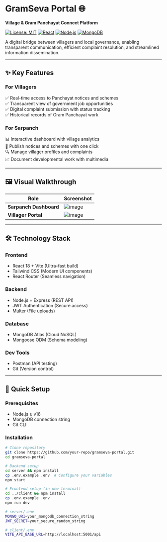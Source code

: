# GramSeva Portal 🌐  
**Village & Gram Panchayat Connect Platform**  

[![License: MIT](https://img.shields.io/badge/License-MIT-green.svg)](https://opensource.org/licenses/MIT) 
[![React](https://img.shields.io/badge/React-18.2-blue)](https://react.dev/) 
[![Node.js](https://img.shields.io/badge/Node.js-20+-brightgreen)](https://nodejs.org/) 
[![MongoDB](https://img.shields.io/badge/MongoDB-7.0-success)](https://www.mongodb.com/)  

A digital bridge between villagers and local governance, enabling transparent communication, efficient complaint resolution, and streamlined information dissemination.

---


## ✨ Key Features  

### **For Villagers**  
✅ Real-time access to Panchayat notices and schemes  
✅ Transparent view of government job opportunities  
✅ Digital complaint submission with status tracking  
✅ Historical records of Gram Panchayat work  

### **For Sarpanch**  
📊 Interactive dashboard with village analytics  
📢 Publish notices and schemes with one click  
🔍 Manage villager profiles and complaints  
📈 Document developmental work with multimedia  

---

## 🖼️ Visual Walkthrough  

| Role | Screenshot |  
|------|-----------|  
| **Sarpanch Dashboard** | ![image](https://github.com/user-attachments/assets/d78efab1-7cb9-482f-8cb1-56135d26c4fe)|  
| **Villager Portal** | ![image](https://github.com/user-attachments/assets/6fb5b87f-b8cc-41d9-8eeb-d0a9fa926d72)|  


---

## 🛠️ Technology Stack  

### **Frontend**  
- React 18 + Vite (Ultra-fast build)  
- Tailwind CSS (Modern UI components)  
- React Router (Seamless navigation)  

### **Backend**  
- Node.js + Express (REST API)  
- JWT Authentication (Secure access)  
- Multer (File uploads)  

### **Database**  
- MongoDB Atlas (Cloud NoSQL)  
- Mongoose ODM (Schema modeling)  

### **Dev Tools**  
- Postman (API testing)  
- Git (Version control)  

---

## 🚀 Quick Setup  

### **Prerequisites**  
- Node.js ≥ v16  
- MongoDB connection string  
- Git CLI  

### **Installation**  
```bash
# Clone repository
git clone https://github.com/your-repo/gramseva-portal.git
cd gramseva-portal

# Backend setup
cd server && npm install
cp .env.example .env  # Configure your variables
npm start

# Frontend setup (in new terminal)
cd ../client && npm install
cp .env.example .env
npm run dev

# server/.env
MONGO_URI=your_mongodb_connection_string
JWT_SECRET=your_secure_random_string

# client/.env
VITE_API_BASE_URL=http://localhost:5001/api

